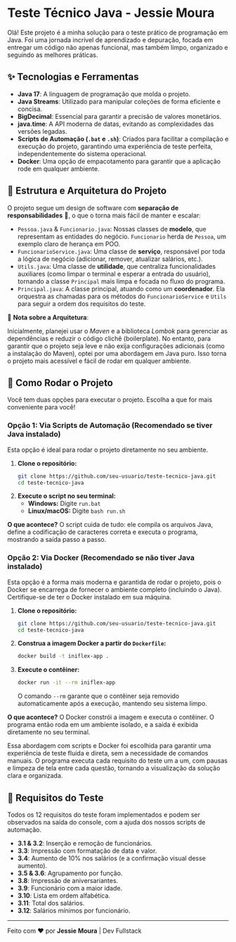 # Teste Técnico Java - Jessie Moura

Olá\! Este projeto é a minha solução para o teste prático de programação em Java. Foi uma jornada incrível de aprendizado e depuração, focada em entregar um código não apenas funcional, mas também limpo, organizado e seguindo as melhores práticas.

## ✨ Tecnologias e Ferramentas

- **Java 17**: A linguagem de programação que molda o projeto.
- **Java Streams**: Utilizado para manipular coleções de forma eficiente e concisa.
- **BigDecimal**: Essencial para garantir a precisão de valores monetários.
- **java.time**: A API moderna de datas, evitando as complexidades das versões legadas.
- **Scripts de Automação (`.bat` e `.sh`)**: Criados para facilitar a compilação e execução do projeto, garantindo uma experiência de teste perfeita, independentemente do sistema operacional.
- **Docker**: Uma opção de empacotamento para garantir que a aplicação rode em qualquer ambiente.

## 📂 Estrutura e Arquitetura do Projeto

O projeto segue um design de software com **separação de responsabilidades** 🧠, o que o torna mais fácil de manter e escalar:

- `Pessoa.java` & `Funcionario.java`: Nossas classes de **modelo**, que representam as entidades do negócio. `Funcionario` herda de `Pessoa`, um exemplo claro de herança em POO.
- `FuncionarioService.java`: Uma classe de **serviço**, responsável por toda a lógica de negócio (adicionar, remover, atualizar salários, etc.).
- `Utils.java`: Uma classe de **utilidade**, que centraliza funcionalidades auxiliares (como limpar o terminal e esperar a entrada do usuário), tornando a classe `Principal` mais limpa e focada no fluxo do programa.
- `Principal.java`: A classe principal, atuando como um **coordenador**. Ela orquestra as chamadas para os métodos do `FuncionarioService` e `Utils` para seguir a ordem dos requisitos do teste.

📝 **Nota sobre a Arquitetura**:

Inicialmente, planejei usar o _Maven_ e a biblioteca _Lombok_ para gerenciar as dependências e reduzir o código clichê (boilerplate). No entanto, para garantir que o projeto seja leve e não exija configurações adicionais (como a instalação do Maven), optei por uma abordagem em Java puro. Isso torna o projeto mais acessível e fácil de rodar em qualquer ambiente.

## 🚀 Como Rodar o Projeto

Você tem duas opções para executar o projeto. Escolha a que for mais conveniente para você\!

### Opção 1: Via Scripts de Automação (Recomendado se tiver Java instalado)

Esta opção é ideal para rodar o projeto diretamente no seu ambiente.

1.  **Clone o repositório:**
    ```bash
    git clone https://github.com/seu-usuario/teste-tecnico-java.git
    cd teste-tecnico-java
    ```
2.  **Execute o script no seu terminal:**
    - **Windows:** Digite `run.bat`
    - **Linux/macOS:** Digite `bash run.sh`

**O que acontece?** O script cuida de tudo: ele compila os arquivos Java, define a codificação de caracteres correta e executa o programa, mostrando a saída passo a passo.

### Opção 2: Via Docker (Recomendado se não tiver Java instalado)

Esta opção é a forma mais moderna e garantida de rodar o projeto, pois o Docker se encarrega de fornecer o ambiente completo (incluindo o Java). Certifique-se de ter o Docker instalado em sua máquina.

1.  **Clone o repositório:**
    ```bash
    git clone https://github.com/seu-usuario/teste-tecnico-java.git
    cd teste-tecnico-java
    ```
2.  **Construa a imagem Docker a partir do `Dockerfile`:**
    ```bash
    docker build -t iniflex-app .
    ```
3.  **Execute o contêiner:**
    ```bash
    docker run -it --rm iniflex-app
    ```
    O comando `--rm` garante que o contêiner seja removido automaticamente após a execução, mantendo seu sistema limpo.

**O que acontece?** O Docker constrói a imagem e executa o contêiner. O programa então roda em um ambiente isolado, e a saída é exibida diretamente no seu terminal.

Essa abordagem com scripts e Docker foi escolhida para garantir uma experiência de teste fluida e direta, sem a necessidade de comandos manuais. O programa executa cada requisito do teste um a um, com pausas e limpeza de tela entre cada questão, tornando a visualização da solução clara e organizada.

## 🎯 Requisitos do Teste

Todos os 12 requisitos do teste foram implementados e podem ser observados na saída do console, com a ajuda dos nossos scripts de automação.

- **3.1 & 3.2**: Inserção e remoção de funcionários.
- **3.3**: Impressão com formatação de data e valor.
- **3.4**: Aumento de 10% nos salários (e a confirmação visual desse aumento).
- **3.5 & 3.6**: Agrupamento por função.
- **3.8**: Impressão de aniversariantes.
- **3.9**: Funcionário com a maior idade.
- **3.10**: Lista em ordem alfabética.
- **3.11**: Total dos salários.
- **3.12**: Salários mínimos por funcionário.

---

Feito com ❤️ por **Jessie Moura** | Dev Fullstack
